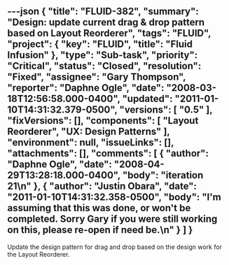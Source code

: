 ---json
{
  "title": "FLUID-382",
  "summary": "Design: update current drag & drop pattern based on Layout Reorderer",
  "tags": "FLUID",
  "project": {
    "key": "FLUID",
    "title": "Fluid Infusion"
  },
  "type": "Sub-task",
  "priority": "Critical",
  "status": "Closed",
  "resolution": "Fixed",
  "assignee": "Gary Thompson",
  "reporter": "Daphne Ogle",
  "date": "2008-03-18T12:56:58.000-0400",
  "updated": "2011-01-10T14:31:32.379-0500",
  "versions": [
    "0.5"
  ],
  "fixVersions": [],
  "components": [
    "Layout Reorderer",
    "UX: Design Patterns"
  ],
  "environment": null,
  "issueLinks": [],
  "attachments": [],
  "comments": [
    {
      "author": "Daphne Ogle",
      "date": "2008-04-29T13:28:18.000-0400",
      "body": "iteration 21\n"
    },
    {
      "author": "Justin Obara",
      "date": "2011-01-10T14:31:32.358-0500",
      "body": "I'm assuming that this was done, or won't be completed. Sorry Gary if you were still working on this, please re-open if need be.\n"
    }
  ]
}
---
Update the design pattern for drag and drop based on the design work for the Layout Reorderer.

        